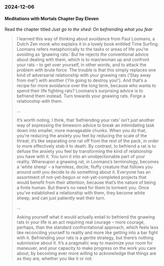 ### 2024-12-06
#### Meditations with Mortals Chapter Day Eleven
Read the chapter titled _Just go to the shed: On befriending what you fear_

> I learned this way of thinking about avoidance from Paul Loomans, a Dutch Zen monk who explains it in a lovely book entitled Time Surfing. Loomans refers metaphorically to the tasks or areas of life you’re avoiding as ‘gnawing rats.’ But he rejects the conventional advice about dealing with them, which is to man/woman up and confront your rats – to get over yourself, in other words, and to attack the problem with brute force. The trouble is that this simply replaces one kind of adversarial relationship with your gnawing rats (‘Stay away from me!’) with another (‘I’m going to destroy you!’). And that’s a recipe for more avoidance over the long term, because who wants to spend their life fighting rats? Loomans’s surprising advice is to befriend them instead. Turn towards your gnawing rats. Forge a relationship with them.
> 
> …
> 
> It’s worth noting, I think, that ‘befriending your rats’ isn’t just another way of expressing the timeworn advice to break an intimidating task down into smaller, more manageable chunks. When you do that, you’re reducing the anxiety you feel by reducing the scale of the threat; it’s like separating one rat off from the rest of the pack, in order to more effectively stab it to death. By contrast, to befriend a rat is to defuse the anxiety you feel by transforming the kind of relationship you have with it. You turn it into an unobjectionable part of your reality. Whereupon a gnawing rat, in Loomans’s terminology, becomes a ‘white sheep’ – a harmless, docile, fluffy creature that follows you around until you decide to do something about it. Everyone has an assortment of not-yet-begun or not-yet-completed projects that would benefit from their attention, because that’s the nature of being a finite human. But there’s no need for them to torment you. Once you’ve established a relationship with them, they become white sheep, and can just patiently wait their turn.
> 
> …
> 
> Asking yourself what it would actually entail to befriend the gnawing rats in your life is an act requiring real courage – more courage, perhaps, than the standard confrontational approach, which feels less like reconciling yourself to reality and more like getting into a bar fight with it. Befriending your rats is a gentle strategy, but there’s nothing submissive about it. It’s a pragmatic way to maximize your room for maneuver, and your capacity to make progress on the work you care about, by becoming ever more willing to acknowledge that things are as they are, whether you like it or not.
